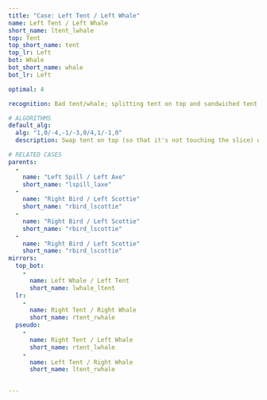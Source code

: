 ```yaml
---
title: "Case: Left Tent / Left Whale"
name: Left Tent / Left Whale
short_name: ltent_lwhale
top: Tent
top_short_name: tent
top_lr: Left
bot: Whale
bot_short_name: whale
bot_lr: Left

optimal: 4

recognition: Bad tent/whale; splitting tent on top and sandwiched tent on bottom breaks squareshape.

# ALGORITHMS
default_alg:
  alg: "1,0/-4,-1/-3,0/4,1/-1,0"
  description: Swap tent on top (so that it's not touching the slice) with same-colored spill on bottom (keeping shell on DL) to form spill/axe.

# RELATED CASES
parents:
  -
    name: "Left Spill / Left Axe"
    short_name: "lspill_laxe"
  -
    name: "Right Bird / Left Scottie"
    short_name: "rbird_lscottie"
  -
    name: "Right Bird / Left Scottie"
    short_name: "rbird_lscottie"
  -
    name: "Right Bird / Left Scottie"
    short_name: "rbird_lscottie"
mirrors:
  top_bot:
    -
      name: Left Whale / Left Tent
      short_name: lwhale_ltent
  lr:
    -
      name: Right Tent / Right Whale
      short_name: rtent_rwhale
  pseudo:
    -
      name: Right Tent / Left Whale
      short_name: rtent_lwhale
    -
      name: Left Tent / Right Whale
      short_name: ltent_rwhale


---
```


